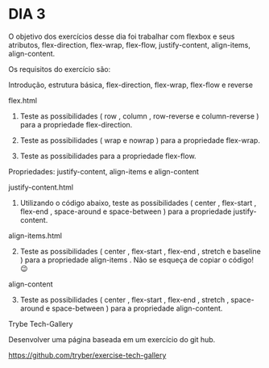 # DIA 3

O objetivo dos exercícios desse dia foi trabalhar com flexbox e seus atributos, flex-direction, flex-wrap, flex-flow, justify-content, align-items, align-content.

Os requisitos do exercício são:

Introdução, estrutura básica, flex-direction, flex-wrap, flex-flow e reverse

flex.html

1. Teste as possibilidades ( row , column , row-reverse e column-reverse ) para a propriedade flex-direction.

2. Teste as possibilidades ( wrap e nowrap ) para a propriedade flex-wrap.

3. Teste as possibilidades para a propriedade flex-flow.

Propriedades: justify-content, align-items e align-content

justify-content.html

1. Utilizando o código abaixo, teste as possibilidades ( center , flex-start , flex-end , space-around e space-between ) para a propriedade justify-content.

align-items.html

2. Teste as possibilidades ( center , flex-start , flex-end , stretch e baseline ) para a propriedade align-items . Não se esqueça de copiar o código! 😉

align-content

3. Teste as possibilidades ( center , flex-start , flex-end , stretch , space-around e space-between ) para a propriedade align-content.

Trybe Tech-Gallery

Desenvolver uma página baseada em um exercício do git hub.

https://github.com/tryber/exercise-tech-gallery
